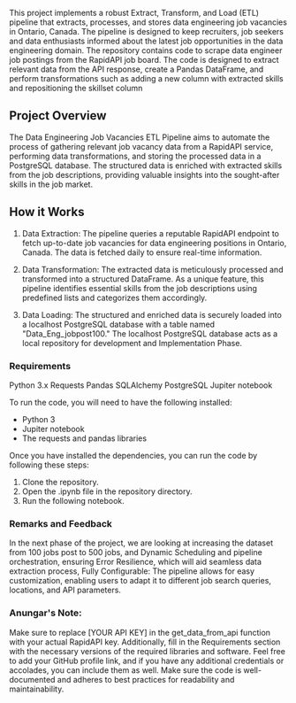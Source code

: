 
This project implements a robust Extract, Transform, and Load (ETL) pipeline that extracts, processes, and stores data engineering job vacancies in Ontario, Canada. The pipeline is designed to keep recruiters, job seekers and data enthusiasts informed about the latest job opportunities in the data engineering domain. The repository contains code to scrape data engineer job postings from the RapidAPI job board. The code is designed to extract relevant data from the API response, create a Pandas DataFrame, and perform transformations such as adding a new column with extracted skills and repositioning the skillset column

## Project Overview
The Data Engineering Job Vacancies ETL Pipeline aims to automate the process of gathering relevant job vacancy data from a RapidAPI service, performing data transformations, and storing the processed data in a PostgreSQL database. The structured data is enriched with extracted skills from the job descriptions, providing valuable insights into the sought-after skills in the job market.

## How it Works

1. Data Extraction: The pipeline queries a reputable RapidAPI endpoint to fetch up-to-date job vacancies for data engineering positions in Ontario, Canada. The data is fetched daily to ensure real-time information.

2. Data Transformation: The extracted data is meticulously processed and transformed into a structured DataFrame. As a unique feature, this pipeline identifies essential skills from the job descriptions using predefined lists and categorizes them accordingly.

3. Data Loading: The structured and enriched data is securely loaded into a localhost PostgreSQL database with a table named "Data_Eng_jobpost100." The localhost PostgreSQL database acts as a local repository for development and Implementation Phase.

### Requirements
Python 3.x
Requests
Pandas
SQLAlchemy
PostgreSQL
Jupiter notebook

To run the code, you will need to have the following installed:

* Python 3
* Jupiter notebook
* The requests and pandas libraries

Once you have installed the dependencies, you can run the code by following these steps:

1. Clone the repository.
2. Open the .ipynb file in the repository directory.
3. Run the following notebook.

### Remarks and Feedback
In the next phase of the project, we are looking at increasing the dataset from 100 jobs post to 500 jobs, and 
Dynamic Scheduling and pipeline orchestration, ensuring Error Resilience, which will aid seamless data extraction process,
Fully Configurable: The pipeline allows for easy customization, enabling users to adapt it to different job search queries, locations, and API parameters.

### Anungar's Note: 
Make sure to replace [YOUR API KEY] in the get_data_from_api function with your actual RapidAPI key. Additionally, fill in the Requirements section with the necessary versions of the required libraries and software. Feel free to add your GitHub profile link, and if you have any additional credentials or accolades, you can include them as well. Make sure the code is well-documented and adheres to best practices for readability and maintainability.
